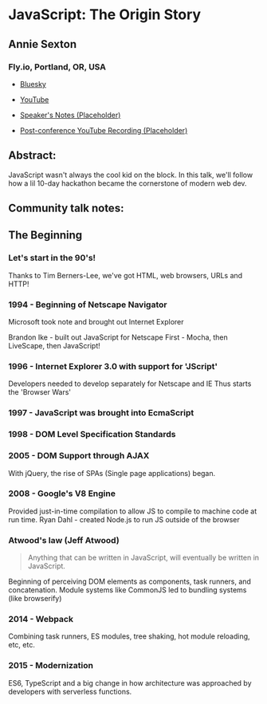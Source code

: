 # JavaScript: The Origin Story 

## Annie Sexton
### Fly.io, Portland, OR, USA 
- [Bluesky](https://bsky.app/profile/anniesexton.com) 
- [YouTube](@AnnieSexton1)

- [Speaker's Notes (Placeholder)]()
- [Post-conference YouTube Recording (Placeholder)]()
## Abstract: 

JavaScript wasn't always the cool kid on the block. In this talk, we'll follow how a lil 10-day hackathon became the cornerstone of modern web dev.
## Community talk notes: 

## The Beginning
### Let's start in the 90's!
Thanks to Tim Berners-Lee, we've got HTML, web browsers, URLs and HTTP!

### 1994 - Beginning of Netscape Navigator
Microsoft took note and brought out Internet Explorer

Brandon Ike - built out JavaScript for Netscape
First - Mocha, then LiveScape, then JavaScript!

### 1996 - Internet Explorer 3.0 with support for 'JScript'
Developers needed to develop separately for Netscape and IE
Thus starts the 'Browser Wars'

### 1997 - JavaScript was brought into EcmaScript
### 1998 - DOM Level Specification Standards
### 2005 - DOM Support through AJAX
With jQuery, the rise of SPAs (Single page applications) began.
### 2008 - Google's V8 Engine
Provided just-in-time compilation to allow JS to compile to machine code at run time.
Ryan Dahl - created Node.js to run JS outside of the browser

### Atwood's law (Jeff Atwood)
> Anything that can be written in JavaScript, will eventually be written in JavaScript.

Beginning of perceiving DOM elements as components, task runners, and concatenation.
Module systems like CommonJS led to bundling systems (like browserify)
### 2014 - Webpack
Combining task runners, ES modules, tree shaking, hot module reloading, etc, etc.

### 2015 - Modernization
ES6, TypeScript and a big change in how architecture was approached by developers with serverless functions.